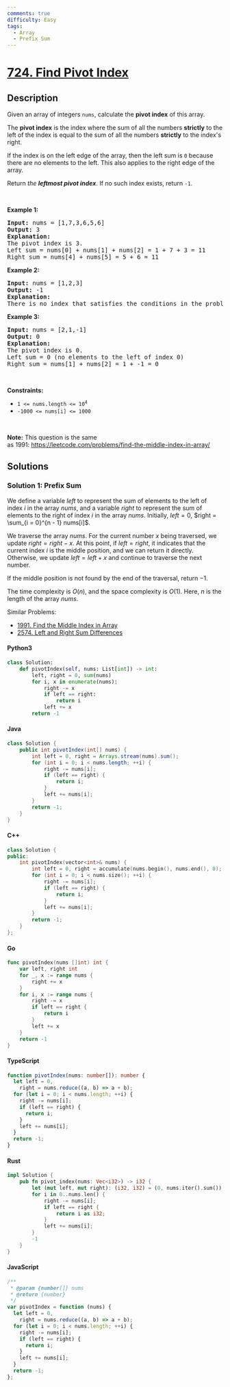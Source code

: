 ```yaml
---
comments: true
difficulty: Easy
tags:
  - Array
  - Prefix Sum
---
```


<!-- problem:start -->

# [724. Find Pivot Index](https://leetcode.com/problems/find-pivot-index)


## Description

<!-- description:start -->

<p>Given an array of integers <code>nums</code>, calculate the <strong>pivot index</strong> of this array.</p>

<p>The <strong>pivot index</strong> is the index where the sum of all the numbers <strong>strictly</strong> to the left of the index is equal to the sum of all the numbers <strong>strictly</strong> to the index&#39;s right.</p>

<p>If the index is on the left edge of the array, then the left sum is <code>0</code> because there are no elements to the left. This also applies to the right edge of the array.</p>

<p>Return <em>the <strong>leftmost pivot index</strong></em>. If no such index exists, return <code>-1</code>.</p>

<p>&nbsp;</p>
<p><strong class="example">Example 1:</strong></p>

<pre>
<strong>Input:</strong> nums = [1,7,3,6,5,6]
<strong>Output:</strong> 3
<strong>Explanation:</strong>
The pivot index is 3.
Left sum = nums[0] + nums[1] + nums[2] = 1 + 7 + 3 = 11
Right sum = nums[4] + nums[5] = 5 + 6 = 11
</pre>

<p><strong class="example">Example 2:</strong></p>

<pre>
<strong>Input:</strong> nums = [1,2,3]
<strong>Output:</strong> -1
<strong>Explanation:</strong>
There is no index that satisfies the conditions in the problem statement.</pre>

<p><strong class="example">Example 3:</strong></p>

<pre>
<strong>Input:</strong> nums = [2,1,-1]
<strong>Output:</strong> 0
<strong>Explanation:</strong>
The pivot index is 0.
Left sum = 0 (no elements to the left of index 0)
Right sum = nums[1] + nums[2] = 1 + -1 = 0
</pre>

<p>&nbsp;</p>
<p><strong>Constraints:</strong></p>

<ul>
	<li><code>1 &lt;= nums.length &lt;= 10<sup>4</sup></code></li>
	<li><code>-1000 &lt;= nums[i] &lt;= 1000</code></li>
</ul>

<p>&nbsp;</p>
<p><strong>Note:</strong> This question is the same as&nbsp;1991:&nbsp;<a href="https://leetcode.com/problems/find-the-middle-index-in-array/" target="_blank">https://leetcode.com/problems/find-the-middle-index-in-array/</a></p>

<!-- description:end -->

## Solutions

<!-- solution:start -->

### Solution 1: Prefix Sum

We define a variable $left$ to represent the sum of elements to the left of index $i$ in the array $\textit{nums}$, and a variable $right$ to represent the sum of elements to the right of index $i$ in the array $\textit{nums}$. Initially, $left = 0$, $right = \sum_{i = 0}^{n - 1} nums[i]$.

We traverse the array $\textit{nums}$. For the current number $x$ being traversed, we update $right = right - x$. At this point, if $left = right$, it indicates that the current index $i$ is the middle position, and we can return it directly. Otherwise, we update $left = left + x$ and continue to traverse the next number.

If the middle position is not found by the end of the traversal, return $-1$.

The time complexity is $O(n)$, and the space complexity is $O(1)$. Here, $n$ is the length of the array $\textit{nums}$.

Similar Problems:

- [1991. Find the Middle Index in Array](https://github.com/doocs/leetcode/blob/main/solution/1900-1999/1991.Find%20the%20Middle%20Index%20in%20Array/README_EN.md)
- [2574. Left and Right Sum Differences](https://github.com/doocs/leetcode/blob/main/solution/2500-2599/2574.Left%20and%20Right%20Sum%20Differences/README_EN.md)

<!-- tabs:start -->

#### Python3

```python
class Solution:
    def pivotIndex(self, nums: List[int]) -> int:
        left, right = 0, sum(nums)
        for i, x in enumerate(nums):
            right -= x
            if left == right:
                return i
            left += x
        return -1
```

#### Java

```java
class Solution {
    public int pivotIndex(int[] nums) {
        int left = 0, right = Arrays.stream(nums).sum();
        for (int i = 0; i < nums.length; ++i) {
            right -= nums[i];
            if (left == right) {
                return i;
            }
            left += nums[i];
        }
        return -1;
    }
}
```

#### C++

```cpp
class Solution {
public:
    int pivotIndex(vector<int>& nums) {
        int left = 0, right = accumulate(nums.begin(), nums.end(), 0);
        for (int i = 0; i < nums.size(); ++i) {
            right -= nums[i];
            if (left == right) {
                return i;
            }
            left += nums[i];
        }
        return -1;
    }
};
```

#### Go

```go
func pivotIndex(nums []int) int {
	var left, right int
	for _, x := range nums {
		right += x
	}
	for i, x := range nums {
		right -= x
		if left == right {
			return i
		}
		left += x
	}
	return -1
}
```

#### TypeScript

```ts
function pivotIndex(nums: number[]): number {
  let left = 0,
    right = nums.reduce((a, b) => a + b);
  for (let i = 0; i < nums.length; ++i) {
    right -= nums[i];
    if (left == right) {
      return i;
    }
    left += nums[i];
  }
  return -1;
}
```

#### Rust

```rust
impl Solution {
    pub fn pivot_index(nums: Vec<i32>) -> i32 {
        let (mut left, mut right): (i32, i32) = (0, nums.iter().sum());
        for i in 0..nums.len() {
            right -= nums[i];
            if left == right {
                return i as i32;
            }
            left += nums[i];
        }
        -1
    }
}
```

#### JavaScript

```js
/**
 * @param {number[]} nums
 * @return {number}
 */
var pivotIndex = function (nums) {
  let left = 0,
    right = nums.reduce((a, b) => a + b);
  for (let i = 0; i < nums.length; ++i) {
    right -= nums[i];
    if (left == right) {
      return i;
    }
    left += nums[i];
  }
  return -1;
};
```

<!-- tabs:end -->

<!-- solution:end -->

<!-- problem:end -->
